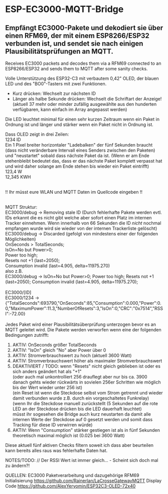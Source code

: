 # ESP-EC3000-MQTT-Bridge
Empfängt EC3000-Pakete und dekodiert sie über einen RFM69, der mit einem ESP8266/ESP32 verbunden ist, und sendet sie nach einigen Plausibilitätsprüfungen an MQTT.
---
Receives EC3000 packets and decodes them via a RFM69 connected to an ESP8266/ESP32 and sends them to MQTT after some sanity checks.

Volle Unterstützung des ESP32-C3 mit verbautem 0,42" OLED, der blauen LED und des "BO0"-Tasters mit zwei Funktionen.<br>
- Kurz drücken: Wechselt zur nächsten ID
- Länger als halbe Sekunde drücken: Wechselt die Schriftart der Anzeige! (aktuell 37 mehr oder minder zufällig ausgewählte aus den hunderten verfügbaren, kann einfach im Array angepasst werden)

Die LED leuchtet minimal für einen sehr kurzen Zeitraum wenn ein Paket in Ordnung ist und länger und stärker wenn ein Paket nicht in Ordnung ist.

Dass OLED zeigt in drei Zeilen:<br>
1234 ID<br>
Ein 1 Pixel breiter horizontaler "Ladebalken" der fünf Sekunden braucht (dass nicht veränderbare Intervall eines Senders zwischen den Paketen) und "neustartet" sobald dass nächste Paket da ist. (Wenn er am Ende stehenbleibt bedeutet das, dass er das nächste Paket komplett verpasst hat und wird daher solange am Ende stehen bis wieder ein Paket eintrifft)<br>
123,4 W<br>
12,345 KWH<br><br>

!! Ihr müsst eure WLAN und MQTT Daten im Quellcode eingeben !!<br><br>

MQTT Struktur:<br>
EC3000/debug		-> Removing stale ID (Durch fehlerhafte Pakete werden evtl. IDs erkannt die es nicht gibt welche aber sofort einen Platz im internen Tracker einnehmen.
                                     Wenn innerhalb von 66 Sekunden die ID _nicht_ nochmal empfangen wurde wird sie wieder von der internen Trackerliste gelöscht)<br>
EC3000/debug		-> Discarded (gefolgt von mindestens einer der folgenden Möglichkeiten)<br>
														OnSeconds > TotalSeconds;<br>
														IsOn=No but Power>0;<br>
														Power too high;<br>
														Resets not +1 (last=2050);<br>
														Consumption invalid (last=4.905, delta=11975.270)<br>
							also z.B.<br>
EC3000/debug		-> IsOn=No but Power>0; Power too high; Resets not +1 (last=2050); Consumption invalid (last=4.905, delta=11975.270);<br>
<br>
EC3000/[ID]<br>
EC3000/1234			-> {"TotalSeconds":693790,"OnSeconds":85,"Consumption":0.000,"Power":0.0,"MaximumPower":11.3,"NumberOfResets":3,"IsOn":0,"CRC":"0x7514","RSSI":-72.00}<br>
<br>
Jedes Paket wird einer Plausibilitätsüberprüfung unterzogen bevor es an MQTT geleitet wird.
Die Pakete werden verworfen wenn eine der folgenden Bedingungen zutrifft:

1. AKTIV: OnSeconds größer TotalSeconds
2. AKTIV: "IsOn" gleich "No" aber Power über 0
3. AKTIV: Stromverbrauchswert zu hoch (aktuell 3600 Watt)
4. AKTIV: Stromverbrauchswert höher als maximaler Stromverbrauchswert<br>
5. DEAKTIVIERT / TODO: wenn "Resets" nicht gleich geblieben ist oder es sich anders geändert hat als "+1"<br>
   (oder auch mal unkontrolliert 256 drauflegt aber nur bis ca. 3900 danach gehts wieder rückwärts in sovielen 256er Schritten
   wie möglich bis der Wert wieder unter 256 ist)<br>
   (ein Reset ist wenn die Steckdose selbst vom Strom getrennt und wieder damit verbunden wurde z.B. durch ein vorgeschaltetes Funkrelay)<br>
   (wenn Ihr die Steckdose manuell zurückstellt (5 Sekunden auf die rote LED an der Steckdose drücken bis die LED dauerhaft leuchtet)<br>
   müsst ihr sogesehen die Bridge auch kurz neustarten da damit alle internen Werte der Steckdose auf 0 gesetzt werden und somit dass Tracking für diese ID verwirren würde)<br>
6. AKTIV: Wenn "Consumption" stärker gestiegen ist als in fünf Sekunden theoretisch maximal möglich ist (0.025 bei 3600 Watt)

Diese aktuell fünf aktiven Checks filtern soweit ich dass aber beurteilen kann bereits alles raus was fehlerhafte Daten hat.

NOTES/TODO:
// Der RSSI Wert ist immer gleich... - Scheint sich doch mal zu ändern?!

QUELLEN:
EC3000 Paketverarbeitung und dazugehörige RFM69 Initialisierung
https://github.com/Rainerlan/LaCrosseGatewayMQTT
Display Code
https://github.com/AlexYeryomin/ESP32C3-OLED-72x40
